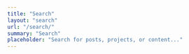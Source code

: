 ```yaml
---
title: "Search"
layout: "search"
url: "/search/"
summary: "Search"
placeholder: "Search for posts, projects, or content..."
--- 
```

